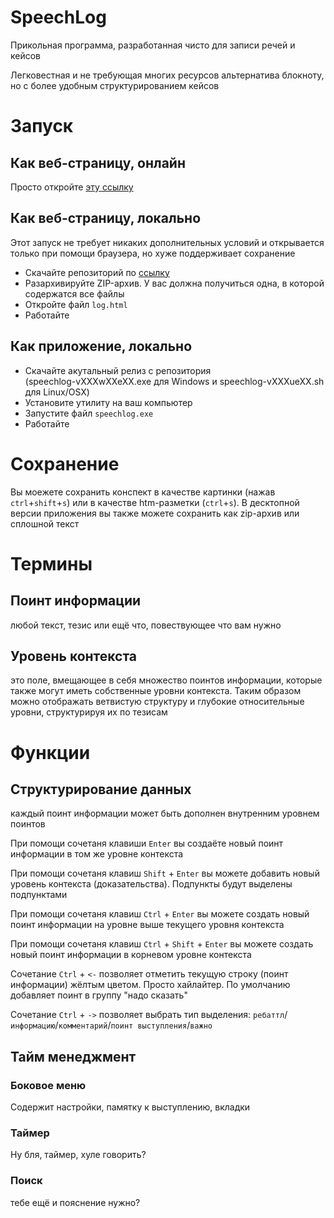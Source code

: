 # SpeechLog

Прикольная программа, разработанная чисто для записи речей и кейсов

Легковестная и не требующая многих ресурсов альтернатива блокноту, но с более удобным структурированием кейсов

# Запуск
## Как веб-страницу, онлайн
Просто откройте [эту ссылку](https://rakutin2005.github.io/debatelog/)
## Как веб-страницу, локально
Этот запуск не требует никаких дополнительных условий и открывается только при помощи браузера, но хуже поддерживает сохранение
- Скачайте репозиторий по [ссылку](https://github.com/Rakutin2005/debatelog)
- Разархивируйте ZIP-архив. У вас должна получиться одна, в которой содержатся все файлы
- Откройте файл `log.html`
- Работайте
## Как приложение, локально
- Скачайте акутальный релиз с репозитория \
(speechlog-vXXXwXXeXX.exe для Windows и speechlog-vXXXueXX.sh для Linux/OSX)
- Установите утилиту на ваш компьютер
- Запустите файл `speechlog.exe`
- Работайте
# Сохранение
Вы моежете сохранить конспект в качестве картинки (нажав `ctrl`+`shift`+`s`) или в качестве htm-разметки (`ctrl`+`s`). В десктопной версии приложения вы также можете сохранить как zip-архив или сплошной текст
# Термины
## Поинт информации
любой текст, тезис или ещё что, повествующее что вам нужно
## Уровень контекста
 это поле, вмещающее в себя множество поинтов информации, которые также могут иметь собственные уровни контекста. Таким образом можно отображать ветвистую структуру и глубокие относительные уровни, структурируя их по тезисам

# Функции

## Структурирование данных
каждый поинт информации может быть дополнен внутренним уровнем поинтов

При помощи сочетаня клавиши `Enter` вы создаёте новый поинт информации в том же уровне контекста

При помощи сочетаня клавиш `Shift` + `Enter` вы можете добавить новый уровень контекста (доказательства). Подпункты будут выделены подпунктами

При помощи сочетаня клавиш `Ctrl` + `Enter` вы можете создать новый поинт информации на уровне выше текущего уровня контекста

При помощи сочетаня клавиш `Ctrl` + `Shift` + `Enter` вы можете создать новый поинт информации в корневом уровне контекста

Сочетание `Ctrl` + `<-` позволяет отметить текущую строку (поинт информации) жёлтым цветом. Просто хайлайтер. По умолчанию добавляет поинт в группу "надо сказать"

Сочетание `Ctrl` + `->` позволяет выбрать тип выделения: `ребаттл`/`информацию`/`комментарий`/`поинт выступления`/`важно`

## Тайм менеджмент

### Боковое меню

Содержит настройки, памятку к выступлению, вкладки

### Таймер

Ну бля, таймер, хуле говорить?

### Поиск

тебе ещё и пояснение нужно?
